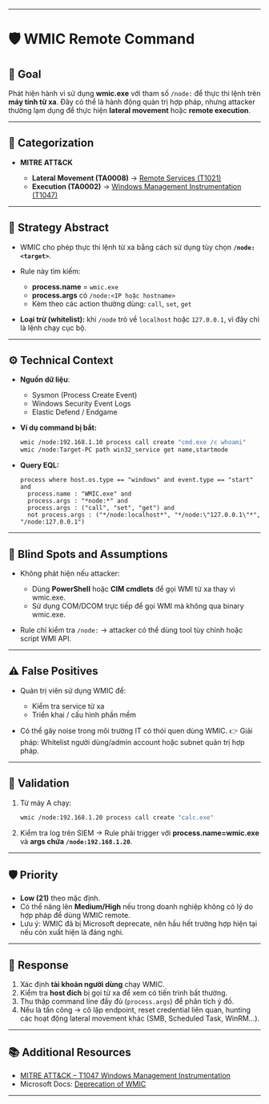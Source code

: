 

---

# 🛡️ WMIC Remote Command

## 🎯 Goal

Phát hiện hành vi sử dụng **wmic.exe** với tham số `/node:` để thực thi lệnh trên **máy tính từ xa**. Đây có thể là hành động quản trị hợp pháp, nhưng attacker thường lạm dụng để thực hiện **lateral movement** hoặc **remote execution**.

---

## 🧩 Categorization

* **MITRE ATT\&CK**

  * **Lateral Movement (TA0008)** → [Remote Services (T1021)](https://attack.mitre.org/techniques/T1021/)
  * **Execution (TA0002)** → [Windows Management Instrumentation (T1047)](https://attack.mitre.org/techniques/T1047/)

---

## 📖 Strategy Abstract

* WMIC cho phép thực thi lệnh từ xa bằng cách sử dụng tùy chọn **`/node:<target>`**.
* Rule này tìm kiếm:

  * **process.name** = `wmic.exe`
  * **process.args** có `/node:<IP hoặc hostname>`
  * Kèm theo các action thường dùng: `call`, `set`, `get`
* **Loại trừ (whitelist):** khi `/node` trỏ về `localhost` hoặc `127.0.0.1`, vì đây chỉ là lệnh chạy cục bộ.

---

## ⚙️ Technical Context

* **Nguồn dữ liệu**:

  * Sysmon (Process Create Event)
  * Windows Security Event Logs
  * Elastic Defend / Endgame
* **Ví dụ command bị bắt:**

  ```bash
  wmic /node:192.168.1.10 process call create "cmd.exe /c whoami"
  wmic /node:Target-PC path win32_service get name,startmode
  ```
* **Query EQL:**

  ```eql
  process where host.os.type == "windows" and event.type == "start" and
    process.name : "WMIC.exe" and
    process.args : "*node:*" and
    process.args : ("call", "set", "get") and
    not process.args : ("*/node:localhost*", "*/node:\"127.0.0.1\"*", "/node:127.0.0.1")
  ```

---

## 🚧 Blind Spots and Assumptions

* Không phát hiện nếu attacker:

  * Dùng **PowerShell** hoặc **CIM cmdlets** để gọi WMI từ xa thay vì wmic.exe.
  * Sử dụng COM/DCOM trực tiếp để gọi WMI mà không qua binary wmic.exe.
* Rule chỉ kiểm tra `/node:` → attacker có thể dùng tool tùy chỉnh hoặc script WMI API.

---

## ⚠️ False Positives

* Quản trị viên sử dụng WMIC để:

  * Kiểm tra service từ xa
  * Triển khai / cấu hình phần mềm
* Có thể gây noise trong môi trường IT có thói quen dùng WMIC.
  👉 Giải pháp: Whitelist người dùng/admin account hoặc subnet quản trị hợp pháp.

---

## 🧪 Validation

1. Từ máy A chạy:

   ```bash
   wmic /node:192.168.1.20 process call create "calc.exe"
   ```
2. Kiểm tra log trên SIEM → Rule phải trigger với **process.name=wmic.exe** và **args chứa `/node:192.168.1.20`**.

---

## 🛡️ Priority

* **Low (21)** theo mặc định.
* Có thể nâng lên **Medium/High** nếu trong doanh nghiệp không có lý do hợp pháp để dùng WMIC remote.
* Lưu ý: WMIC đã bị Microsoft deprecate, nên hầu hết trường hợp hiện tại nếu còn xuất hiện là đáng nghi.

---

## 🚨 Response

1. Xác định **tài khoản người dùng** chạy WMIC.
2. Kiểm tra **host đích** bị gọi từ xa để xem có tiến trình bất thường.
3. Thu thập command line đầy đủ (`process.args`) để phân tích ý đồ.
4. Nếu là tấn công → cô lập endpoint, reset credential liên quan, hunting các hoạt động lateral movement khác (SMB, Scheduled Task, WinRM…).

---

## 📚 Additional Resources

* [MITRE ATT\&CK – T1047 Windows Management Instrumentation](https://attack.mitre.org/techniques/T1047/)
* Microsoft Docs: [Deprecation of WMIC](https://learn.microsoft.com/en-us/windows/deprecate-wmic)

---


